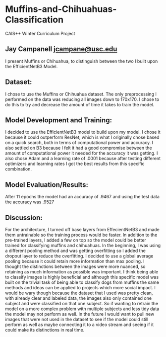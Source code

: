 # Muffins-and-Chihuahuas-Classification
CAIS++ Winter Curriculum Project

## Jay Campanell 	 jcampane@usc.edu

I present Muffins or Chihuahua, to distinguish between the two I built upon the EfficientNetB3 Model.


## Dataset: 
I chose to use the Muffins or Chihuahua dataset. The only preprocessing I performed on the data was reducing all images down to 170x170. I chose to do this to try and decrease the amount of time it takes to train the model.

## Model Development and Training: 
I decided to use the EfficientNetB3 model to build upon my model. I chose it because it could outperform ResNet, which is what I originally chose based on a quick search, both in terms of computational power and accuracy. I also settled on B3 because I felt it had a good compromise between the amount of computational power it needed for the accuracy it was getting. I also chose Adam and a learning rate of .0001 because after testing different optimizers and learning rates I got the best results from this specific combination. 

## Model Evaluation/Results:
After 11 epochs the model had an accuracy of .9467 and using the test data the accuracy was .9527



## Discussion: 
For the architecture, I turned off base layers from EffecientNetB3 and made them untrainable so the training process would be faster. In addition to the pre-trained layers, I added a few on top so the model could be better trained for classifying muffins and chihuahuas. In the beginning, I was using a different pooling method and was getting overfitting so I added the dropout layer to reduce the overfitting. I decided to use a global average pooling because it could retain more information than max pooling. I thought the distinctions between the images were more nuanced, so retaining as much information as possible was important. I think being able to classify images is highly beneficial and although this specific model was built on the trivial task of being able to classify dogs from muffins the same methods and ideas can be applied to projects which more social impact. I would be wary though because the dataset that I used was pretty clean, with already clear and labeled data, the images also only contained one subject and were classified on that one subject. So if wanting to retrain the model on a more complex problem with multiple subjects and less tidy data the model may not perform as well. In the future I would want to pull new images that were not used in the dataset to see if the model could still perform as well as maybe connecting it to a video stream and seeing if it could make its distinctions in real time. 
